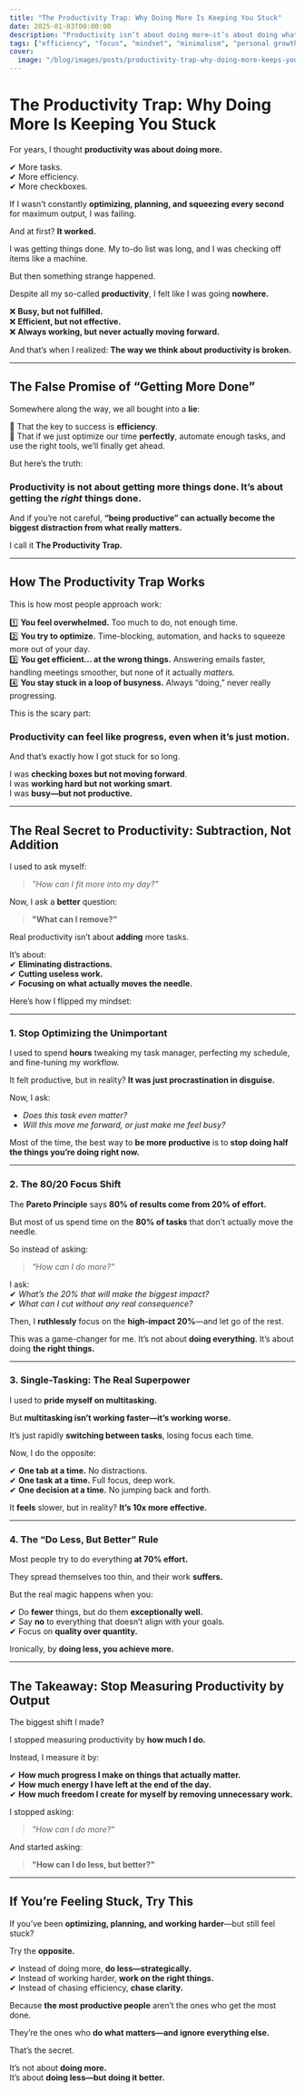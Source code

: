 ```yaml
---
title: "The Productivity Trap: Why Doing More Is Keeping You Stuck"
date: 2025-01-03T00:00:00
description: "Productivity isn’t about doing more—it’s about doing what matters. Discover how to escape the productivity trap and find real progress."
tags: ["efficiency", "focus", "mindset", "minimalism", "personal growth", "productivity"]
cover:
  image: "/blog/images/posts/productivity-trap-why-doing-more-keeps-you-stuck.png"
---
```

# **The Productivity Trap: Why Doing More Is Keeping You Stuck**  

For years, I thought **productivity was about doing more.**  

✔ More tasks.  
✔ More efficiency.  
✔ More checkboxes.  

If I wasn’t constantly **optimizing, planning, and squeezing every second** for maximum output, I was failing.  

And at first? **It worked.**  

I was getting things done. My to-do list was long, and I was checking off items like a machine.  

But then something strange happened.  

Despite all my so-called **productivity**, I felt like I was going **nowhere.**  

❌ **Busy, but not fulfilled.**  
❌ **Efficient, but not effective.**  
❌ **Always working, but never actually moving forward.**  

And that’s when I realized: **The way we think about productivity is broken.**  

---

## **The False Promise of “Getting More Done”**  

Somewhere along the way, we all bought into a **lie**:  

🛑 That the key to success is **efficiency**.  
🛑 That if we just optimize our time **perfectly**, automate enough tasks, and use the right tools, we’ll finally get ahead.  

But here’s the truth:  

### **Productivity is not about getting more things done. It’s about getting the *right* things done.**  

And if you’re not careful, **“being productive” can actually become the biggest distraction from what really matters.**  

I call it **The Productivity Trap.**  

---

## **How The Productivity Trap Works**  

This is how most people approach work:  

1️⃣ **You feel overwhelmed.** Too much to do, not enough time.  
2️⃣ **You try to optimize.** Time-blocking, automation, and hacks to squeeze more out of your day.  
3️⃣ **You get efficient... at the wrong things.** Answering emails faster, handling meetings smoother, but none of it actually *matters.*  
4️⃣ **You stay stuck in a loop of busyness.** Always “doing,” never really progressing.  

This is the scary part:  

### **Productivity can feel like progress, even when it’s just motion.**  

And that’s exactly how I got stuck for so long.  

I was **checking boxes but not moving forward**.  
I was **working hard but not working smart**.  
I was **busy—but not productive.**  

---

## **The Real Secret to Productivity: Subtraction, Not Addition**  

I used to ask myself:  

> *"How can I fit more into my day?"*  

Now, I ask a **better** question:  

> **"What can I remove?"**  

Real productivity isn’t about **adding** more tasks.  

It’s about:  
✔ **Eliminating distractions.**  
✔ **Cutting useless work.**  
✔ **Focusing on what actually moves the needle.**  

Here’s how I flipped my mindset:  

---

### **1. Stop Optimizing the Unimportant**  

I used to spend **hours** tweaking my task manager, perfecting my schedule, and fine-tuning my workflow.  

It felt productive, but in reality? **It was just procrastination in disguise.**  

Now, I ask:  

- *Does this task even matter?*  
- *Will this move me forward, or just make me feel busy?*  

Most of the time, the best way to **be more productive** is to **stop doing half the things you’re doing right now.**  

---

### **2. The 80/20 Focus Shift**  

The **Pareto Principle** says **80% of results come from 20% of effort.**  

But most of us spend time on the **80% of tasks** that don’t actually move the needle.  

So instead of asking:  
> *"How can I do more?"*  

I ask:  
✔ *What’s the 20% that will make the biggest impact?*  
✔ *What can I cut without any real consequence?*  

Then, I **ruthlessly** focus on the **high-impact 20%**—and let go of the rest.  

This was a game-changer for me. It’s not about **doing everything**. It’s about doing **the right things.**  

---

### **3. Single-Tasking: The Real Superpower**  

I used to **pride myself on multitasking.**  

But **multitasking isn’t working faster—it’s working worse.**  

It’s just rapidly **switching between tasks**, losing focus each time.  

Now, I do the opposite:  

✔ **One tab at a time.** No distractions.  
✔ **One task at a time.** Full focus, deep work.  
✔ **One decision at a time.** No jumping back and forth.  

It **feels** slower, but in reality? **It’s 10x more effective.**  

---

### **4. The “Do Less, But Better” Rule**  

Most people try to do everything **at 70% effort.**  

They spread themselves too thin, and their work **suffers.**  

But the real magic happens when you:  

✔ Do **fewer** things, but do them **exceptionally well.**  
✔ Say **no** to everything that doesn’t align with your goals.  
✔ Focus on **quality over quantity.**  

Ironically, by **doing less, you achieve more.**  

---

## **The Takeaway: Stop Measuring Productivity by Output**  

The biggest shift I made?  

I stopped measuring productivity by **how much I do.**  

Instead, I measure it by:  

✔ **How much progress I make on things that actually matter.**  
✔ **How much energy I have left at the end of the day.**  
✔ **How much freedom I create for myself by removing unnecessary work.**  

I stopped asking:  
> *"How can I do more?"*  

And started asking:  
> **"How can I do less, but better?"**  

---

## **If You’re Feeling Stuck, Try This**  

If you’ve been **optimizing, planning, and working harder**—but still feel stuck?  

Try the **opposite.**  

✔ Instead of doing more, **do less—strategically.**  
✔ Instead of working harder, **work on the right things.**  
✔ Instead of chasing efficiency, **chase clarity.**  

Because **the most productive people** aren’t the ones who get the most done.  

They’re the ones who **do what matters—and ignore everything else.**  

That’s the secret.  

It’s not about **doing more.**  
It’s about **doing less—but doing it better.**  